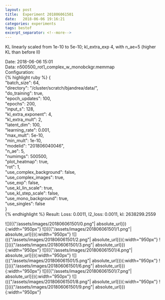 ```yaml
---
layout: post
title:  Experiment 201806061501
date:   2018-06-06 19:16:21
categories: experiments
tags: bestof
excerpt_separator: <!--more-->
---
```

KL linearly scaled from 1e-10 to 5e-10; kl_extra_exp 4, with n_ae=5 (higher KL than before II)  

 <!--more-->
Date: 2018-06-06 15:01  
Data: n500500_rot1_complex_w_monobckgr.memmap  
Configuration:   
{% highlight ruby %}
{  
    "batch_size": 64,   
    "directory": "/cluster/scratch/bjandrea/data/",   
    "do_training": true,   
    "epoch_updates": 100,   
    "epochs": 200,   
    "input_s": 128,   
    "kl_extra_exponent": 4,   
    "kl_extra_mult": 2,   
    "latent_dim": 100,   
    "learning_rate": 0.001,   
    "max_mult": 5e-10,   
    "min_mult": 1e-10,   
    "modelid": "201806040046",   
    "n_ae": 5,   
    "numimgs": 500500,   
    "plot_heatmap": true,   
    "rot": 1,   
    "use_complex_background": false,   
    "use_complex_images": true,   
    "use_exp": false,   
    "use_kl_lin_scale": true,   
    "use_kl_step_scale": false,   
    "use_mono_background": true,   
    "use_singles": false  
}  
{% endhighlight %}
Result: Loss: 0.0011, l2_loss: 0.0011, kl: 2638299.2559  

![]({{"/assets/images/201806061501/0.png"| absolute_url}}){:width="950px"}
![]({{"/assets/images/201806061501/1.png"| absolute_url}}){:width="950px"}
![]({{"/assets/images/201806061501/2.png"| absolute_url}}){:width="950px"}
![]({{"/assets/images/201806061501/3.png"| absolute_url}}){:width="950px"}
![]({{"/assets/images/201806061501/4.png"| absolute_url}}){:width="950px"}
![]({{"/assets/images/201806061501/5.png"| absolute_url}}){:width="950px"}
![]({{"/assets/images/201806061501/6.png"| absolute_url}}){:width="950px"}
![]({{"/assets/images/201806061501/7.png"| absolute_url}}){:width="950px"}
![]({{"/assets/images/201806061501/8.png"| absolute_url}}){:width="950px"}
![]({{"/assets/images/201806061501/9.png"| absolute_url}}){:width="950px"}
